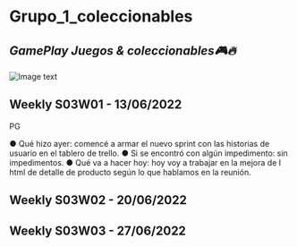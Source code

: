 # Grupo_1_coleccionables 
## _GamePlay Juegos & coleccionables🎮🔥_

![Image text](https://github.com/tfranzosi/grupo_1_coleccionables/blob/main/00-GamePlay-Isologo-fondo-blanco.jpg)

## Weekly S03W01 - 13/06/2022

PG

● Qué hizo ayer: comencé a armar el nuevo sprint con las historias de usuario en el tablero de trello.
● Si se encontró con algún impedimento: sin impedimentos.
● Qué va a hacer hoy: hoy voy a trabajar en la mejora de l html de detalle de producto según lo que hablamos en la reunión.

## Weekly S03W02 - 20/06/2022

## Weekly S03W03 - 27/06/2022




